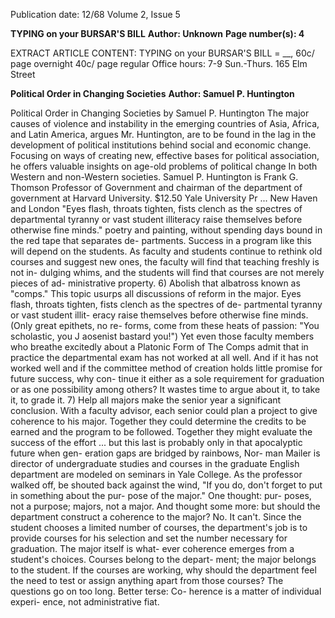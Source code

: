 Publication date: 12/68
Volume 2, Issue 5

**TYPING on your BURSAR'S BILL**
**Author: Unknown**
**Page number(s): 4**

EXTRACT ARTICLE CONTENT:
TYPING on your BURSAR'S BILL 
= __, 60c/ page overnight 
40c/ page regular 
Office hours: 7-9 Sun.-Thurs. 
165 Elm Street


**Political Order in Changing Societies**
**Author: Samuel P. Huntington**

Political 
Order 
in 
Changing 
Societies 
by Samuel P. Huntington 
The major causes of violence and 
instability in the emerging countries of 
Asia, Africa, and Latin America, 
argues Mr. Huntington, are to be found 
in the lag in the development of 
political institutions behind social and 
economic change. Focusing on ways 
of creating new, effective bases for 
political association, he offers 
valuable insights on age-old problems 
of political change In both Western 
and non-Western societies. 
Samuel P. Huntington is Frank G. 
Thomson Professor of Government 
and chairman of the department of 
government at Harvard University. 
$12.50 
Yale University Pr ... 
New Haven and London 
"Eyes flash, throats tighten, fists clench as 
the spectres of departmental tyranny or vast 
student illiteracy raise themselves before 
otherwise fine minds." 
poetry and painting, without spending days 
bound in the red tape that separates de-
partments. Success in a program like this 
will depend on the students. As faculty 
and students continue to rethink old 
courses and suggest new ones, the faculty 
will find that teaching freshly is not in-
dulging whims, and the students will find 
that courses are not merely pieces of ad-
ministrative property. 
6) Abolish that albatross known as 
"comps." This topic usurps all discussions 
of reform in the major. Eyes flash, throats 
tighten, fists clench as the spectres of de-
partmental tyranny or vast student illit-
eracy raise themselves before otherwise 
fine minds. (Only great epithets, no re-
forms, come from these heats of passion: 
"You scholastic, you J aosenist bastard 
you!") Yet even those faculty members 
who breathe excitedly about a Platonic 
Form of The Comps admit that in practice 
the departmental exam has not worked at 
all well. And if it has not worked well and 
if the committee method of creation holds 
little promise for future success, why con-
tinue it either as a sole requirement for 
graduation or as one possibility among 
others? It wastes time to argue about it, to 
take it, to grade it. 
7) Help all majors make the senior year 
a significant conclusion. With a faculty 
advisor, each senior could plan a project 
to give coherence to his major. Together 
they could determine the credits to be 
earned and the program to be followed. 
Together they might evaluate the success 
of the effort ... but this last is probably 
only in that apocalyptic future when gen-
eration gaps are bridged by rainbows, Nor-
man Mailer is director of undergraduate 
studies and courses in the graduate English 
department are modeled on seminars in 
Yale College. 
As the professor walked off, be shouted 
back against the wind, "If you do, don't 
forget to put in something about the pur-
pose of the major." One thought: pur-
poses, not a purpose; majors, not a major. 
And thought some more: but should the 
department construct a coherence to the 
major? No. It can't. Since the student 
chooses a limited number of courses, the 
department's job is to provide courses for 
his selection and set the number necessary 
for graduation. The major itself is what-
ever coherence emerges from a student's 
choices. Courses belong to the depart-
ment; the major belongs to the student. If 
the courses are working, why should the 
department feel the need to test or assign 
anything apart from those courses? The 
questions go on too long. Better terse: Co-
herence is a matter of individual experi-
ence, not administrative fiat.